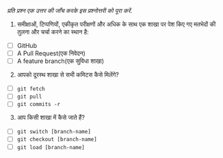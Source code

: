 _प्रति प्रश्न एक उत्तर की जाँच करके इस प्रश्नोत्तरी को पूरा करें._

1. समीक्षाओं, टिप्पणियों, एकीकृत परीक्षणों और अधिक के साथ एक शाखा पर पेश किए गए मतभेदों की तुलना और चर्चा करने का स्थान है:

- [ ] GitHub
- [ ] A Pull Request(एक निवेदन)
- [ ] A feature branch(एक सुविधा शाखा)

2. आपको दूरस्थ शाखा से सभी कमिटस कैसे मिलेंगे?

- [ ] `git fetch`
- [ ] `git pull`
- [ ] `git commits -r`

3. आप किसी शाखा में कैसे जाते हैं?

- [ ] `git switch [branch-name]`
- [ ] `git checkout [branch-name]`
- [ ] `git load [branch-name]`
